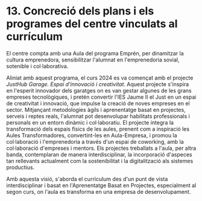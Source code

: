 # 13. Concreció dels plans i els programes del centre vinculats al currículum

<!--Este apartat es referix a la necessitat de concretar com s'implementaran en el cicle formatiu els plans, els projectes i els programes prèviament acordats en el centre, per a garantir així la seua alineació amb els objectius del currículum. Esta concreció implica detallar accions específiques que es duran a terme en els mòduls, les persones responsables, la temporalització i qualsevol detall rellevant per a garantir la seua efectivitat. 

Així  mateix, s'han d'arreplegar els programes i els projectes específics que es desenvolupen en l'etapa de Formació Professional. Per exemple, si el centre participa en INNOVATEC o si, per exemple, s'està desplegant un projecte d'innovació o si hi ha una borsa d'ocupació en el centre. 

-->

El centre compta amb una Aula del programa Emprén, per dinamitzar la cultura emprenedora, sensibilitzar l'alumnat en l'emprenedoria sovial, sotenible i col·laborativa.

Aliniat amb aquest programa, el curs 2024 es va començat amb el projecte *JustHub Garage. Espai d'innovació i creativitat*. Aquest projecte s'inspira en l'esperit innovador dels garatges on es van gestar algunes de les grans empreses tecnològiques, i pretén convertir l'IES Jaume II el Just en un espai de creativitat i innovació, que impulse la creació de noves empreses en el sector. Mitjançant metodologies àgils i aprenentatge basat en projectes, serveis i reptes reals, l'alumnat pot desenvolupar habilitats professionals i personals en un entorn dinàmic i col·laboratiu. El projecte integra la transformació dels espais físics de les aules, prenent com a inspiració les Aules Transformadores, convertint-les en Aula-Empresa, i promou la col·laboració i l'emprenedoria a través d'un espai de coworking, amb la col·laboració d'empreses i mentors. Els projectes treballats a l'aula, per altra banda, contemplaran de manera interdisciplinar, la incorporació d'aspeces tan rellevants actualment com la sostenibilitat i la digitalització als sistemes productius.

Amb aquesta visió, s'aborda el currículum des d'un punt de vista interdisciplinar i basat en l'Aprenentatge Basat en Projectes, especialment al segon curs, on l'aula es transforma en una empresa de desenvolupament.
